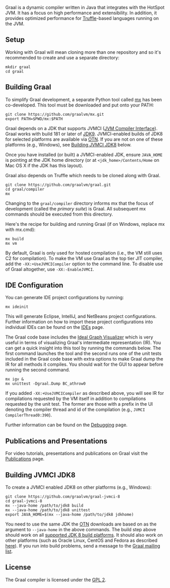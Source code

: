 Graal is a dynamic compiler written in Java that integrates with the HotSpot JVM. It has a focus on high performance and extensibility.
In addition, it provides optimized performance for [Truffle](https://github.com/graalvm/graal/tree/master/truffle)-based languages running on the JVM.

## Setup

Working with Graal will mean cloning more than one repository and so it's
recommended to create and use a separate directory:

```
mkdir graal
cd graal
```

## Building Graal

To simplify Graal development, a separate Python tool called [mx](https://github.com/graalvm/mx) has been co-developed.
This tool must be downloaded and put onto your PATH:

```
git clone https://github.com/graalvm/mx.git
export PATH=$PWD/mx:$PATH
```

Graal depends on a JDK that supports JVMCI ([JVM Compiler Interface](https://bugs.openjdk.java.net/browse/JDK-8062493)).
Graal works with build 181 or later of [JDK9](https://jdk9.java.net/download/).
JVMCI-enabled builds of JDK8 for selected platforms are available via [OTN](http://www.oracle.com/technetwork/oracle-labs/program-languages/downloads/index.html).
If you are not on one of these platforms (e.g., Windows), see [Building JVMCI JDK8](#building-jvmci-jdk8) below.

Once you have installed (or built) a JVMCI-enabled JDK, ensure `JAVA_HOME` is pointing at the JDK home directory (or at `<jdk_home>/Contents/Home` on Mac OS X if the JDK has this layout).

Graal also depends on Truffle which needs to be cloned along with Graal.

```
git clone https://github.com/graalvm/graal.git
cd graal/compiler
mx
```

Changing to the `graal/compiler` directory informs mx that the focus of development (called the _primary suite_) is Graal.
All subsequent mx commands should be executed from this directory.

Here's the recipe for building and running Graal (if on Windows, replace mx with mx.cmd):

```
mx build
mx vm
```

By default, Graal is only used for hosted compilation (i.e., the VM still uses C2 for compilation).
To make the VM use Graal as the top tier JIT compiler, add the `-XX:+UseJVMCICompiler` option to the command line.
To disable use of Graal altogether, use `-XX:-EnableJVMCI`.

## IDE Configuration

You can generate IDE project configurations by running:

```
mx ideinit
```

This will generate Eclipse, IntelliJ, and NetBeans project configurations.
Further information on how to import these project configurations into individual IDEs can be found on the [IDEs](docs/IDEs.md) page.

The Graal code base includes the [Ideal Graph Visualizer](http://ssw.jku.at/General/Staff/TW/igv.html) which is very useful in terms of visualizing Graal's intermediate representation (IR).
You can get a quick insight into this tool by running the commands below.
The first command launches the tool and the second runs one of the unit tests included in the Graal code base with extra options to make Graal dump the IR for all methods it compiles.
You should wait for the GUI to appear before running the second command.

```
mx igv &
mx unittest -Dgraal.Dump BC_athrow0
```

If you added `-XX:+UseJVMCICompiler` as described above, you will see IR for compilations requested by the VM itself in addition to compilations requested by the unit test.
The former are those with a prefix in the UI denoting the compiler thread and id of the compilation (e.g., `JVMCI CompilerThread0:390`).

Further information can be found on the [Debugging](docs/Debugging.md) page.

## Publications and Presentations

For video tutorials, presentations and publications on Graal visit the [Publications](../docs/Publications.md) page.

## Building JVMCI JDK8

To create a JVMCI enabled JDK8 on other platforms (e.g., Windows):

```
git clone https://github.com/graalvm/graal-jvmci-8
cd graal-jvmci-8
mx --java-home /path/to/jdk8 build
mx --java-home /path/to/jdk8 unittest
export JAVA_HOME=$(mx --java-home /path/to/jdk8 jdkhome)
```

You need to use the same JDK the [OTN](http://www.oracle.com/technetwork/oracle-labs/program-languages/downloads/index.html) downloads are based on as the argument to `--java-home` in the above commands.
The build step above should work on all [supported JDK 8 build platforms](https://wiki.openjdk.java.net/display/Build/Supported+Build+Platforms).
It should also work on other platforms (such as Oracle Linux, CentOS and Fedora as described [here](http://mail.openjdk.java.net/pipermail/graal-dev/2015-December/004050.html)).
If you run into build problems, send a message to the [Graal mailing list](http://mail.openjdk.java.net/mailman/listinfo/graal-dev).

## License

The Graal compiler is licensed under the [GPL 2](LICENSE.md).
